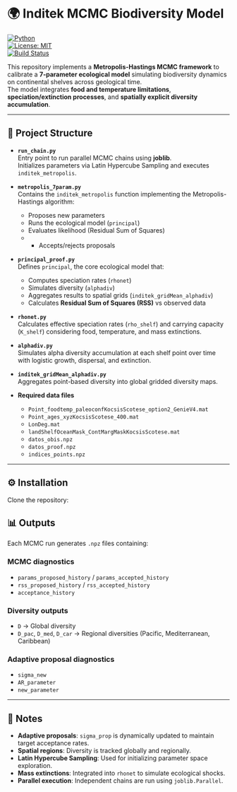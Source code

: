 # 🌍 Inditek MCMC Biodiversity Model

[![Python](https://img.shields.io/badge/python-3.9%2B-blue.svg)](https://www.python.org/)  
[![License: MIT](https://img.shields.io/badge/License-MIT-green.svg)](LICENSE)  
[![Build Status](https://img.shields.io/badge/build-passing-brightgreen)](#)  

This repository implements a **Metropolis-Hastings MCMC framework** to calibrate a **7-parameter ecological model** simulating biodiversity dynamics on continental shelves across geological time.  
The model integrates **food and temperature limitations**, **speciation/extinction processes**, and **spatially explicit diversity accumulation**.

---

## 📂 Project Structure

- **`run_chain.py`**  
  Entry point to run parallel MCMC chains using **joblib**.  
  Initializes parameters via Latin Hypercube Sampling and executes `inditek_metropolis`.

- **`metropolis_7param.py`**  
  Contains the `inditek_metropolis` function implementing the Metropolis-Hastings algorithm:  
  - Proposes new parameters  
  - Runs the ecological model (`principal`)  
  - Evaluates likelihood (Residual Sum of Squares)
  - - Accepts/rejects proposals  

- **`principal_proof.py`**  
  Defines `principal`, the core ecological model that:  
  - Computes speciation rates (`rhonet`)  
  - Simulates diversity (`alphadiv`)  
  - Aggregates results to spatial grids (`inditek_gridMean_alphadiv`)  
  - Calculates **Residual Sum of Squares (RSS)** vs observed data  

- **`rhonet.py`**  
  Calculates effective speciation rates (`rho_shelf`) and carrying capacity (`K_shelf`) considering food, temperature, and mass extinctions.

- **`alphadiv.py`**  
  Simulates alpha diversity accumulation at each shelf point over time with logistic growth, dispersal, and extinction.

- **`inditek_gridMean_alphadiv.py`**  
  Aggregates point-based diversity into global gridded diversity maps.
  
- **Required data files**  
  - `Point_foodtemp_paleoconfKocsisScotese_option2_GenieV4.mat`  
  - `Point_ages_xyzKocsisScotese_400.mat`  
  - `LonDeg.mat`  
  - `landShelfOceanMask_ContMargMaskKocsisScotese.mat`  
  - `datos_obis.npz`  
  - `datos_proof.npz`  
  - `indices_points.npz`  

---

## ⚙️ Installation

Clone the repository:



## 📊 Outputs

Each MCMC run generates `.npz` files containing:

### MCMC diagnostics
- `params_proposed_history` / `params_accepted_history`  
- `rss_proposed_history` / `rss_accepted_history`  
- `acceptance_history`  

### Diversity outputs
- `D` → Global diversity  
- `D_pac`, `D_med`, `D_car` → Regional diversities (Pacific, Mediterranean, Caribbean)  

### Adaptive proposal diagnostics
- `sigma_new`  
- `AR_parameter`  
- `new_parameter`  

---

## 📖 Notes

- **Adaptive proposals**: `sigma_prop` is dynamically updated to maintain target acceptance rates.  
- **Spatial regions**: Diversity is tracked globally and regionally.  
- **Latin Hypercube Sampling**: Used for initializing parameter space exploration.  
- **Mass extinctions**: Integrated into `rhonet` to simulate ecological shocks.  
- **Parallel execution**: Independent chains are run using `joblib.Parallel`.  
